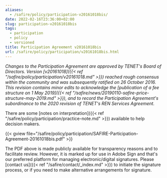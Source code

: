 ```yaml
---
aliases:
  - /safire/policy/participation-v20161018bis/
date: 2022-02-16T23:36:00+02:00
slug: participation-v20161018bis
tags:
  - participation
  - policy
  - versioned
title: Participation Agreement v20161018bis
url: /safire/policy/participation/v20161018bis.html
---
```


_Changes to the Participation Agreement are approved by TENET's Board of Directors. Version [v20161018]({{< ref "/safire/policy/participation/v20161018.md" >}}) reached rough consensus within the community and was subsequently ratified on 26 October 2016. This revision contains minor edits to acknowledge the [publication of a fee structure on 1 May 2019]({{< ref "/safire/news/20190110-safire-price-structure-may-2019.md" >}}), and to record the Participation Agreement's subordinance to the 2020 revision of TENET's REN Services Agreement._

There are some [notes on interpretation]({{< ref "/safire/policy/participation/practice-note.md" >}}) available to help decision makers.

{{< gview file="/safire/policy/participation/SAFIRE-Participation-Agreement-20161018bis.pdf" >}}

The PDF above is made publicly available for transparency reasons and to facilitate review. However, it is marked up for use in Adobe Sign and that's our preferred platform for managing electronic/digital signatures. Please [contact us]({{< ref "/safire/contact/_index.md" >}}) to initiate the signature process, or if you need to make alternative arrangements for signature.
